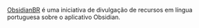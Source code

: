 <a href="https://obsidianbr.github.io">ObsidianBR</a> é uma iniciativa de divulgação de recursos em língua portuguesa sobre o aplicativo Obsidian.
